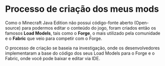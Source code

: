 # Processo de criação dos meus mods
Como o Minecraft Java Edition não possui código-fonte aberto (Open-source) para podermos editar o conteúdo do jogo, foram criados então os famosos **Load Models**, tais como o **Forge**, o mais utilizado pela comunidade e o **Fabric** que veio para competir com o Forge.

O processo de criação se baseia na investigação, onde os desenvolvedores implementaram a base do código dos seus Load Models para o Forge e o Fabric, onde você pode baixar e editar via IDE.
